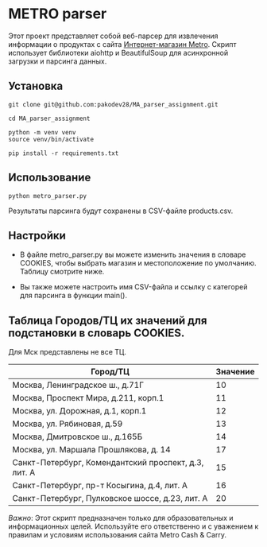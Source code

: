 # METRO parser

Этот проект представляет собой веб-парсер для извлечения информации о продуктах с сайта [Интернет-магазин Metro](https://online.metro-cc.ru/). Скрипт использует библиотеки aiohttp и BeautifulSoup для асинхронной загрузки и парсинга данных.

## Установка

```
git clone git@github.com:pakodev28/MA_parser_assignment.git
```
```
cd MA_parser_assignment
```
```
python -m venv venv
source venv/bin/activate
```
```
pip install -r requirements.txt
```

## Использование
```
python metro_parser.py
```

Результаты парсинга будут сохранены в CSV-файле products.csv.

## Настройки
- В файле metro_parser.py вы можете изменить значения в словаре COOKIES, чтобы выбрать магазин и местоположение по умолчанию.
  Таблицу смотрите ниже.

- Вы также можете настроить имя CSV-файла и ссылку с категорей для парсинга в функции main().

## Таблица Городов/ТЦ их значений для подстановки в словарь COOKIES.
Для Мск представлены не все ТЦ.


| Город/ТЦ                                    | Значение |
|---------------------------------------------|----------|
| Москва, Ленинградское ш., д.71Г             | 10       |
| Москва, Проспект Мира, д.211, корп.1        | 11       |
| Москва, ул. Дорожная, д.1, корп.1           | 12       |
| Москва, ул. Рябиновая, д.59                 | 13       |
| Москва, Дмитровское ш., д.165Б              | 14       |
| Москва, ул. Маршала Прошлякова, д. 14       | 17       |
| Санкт-Петербург, Комендантский проспект, д.3, лит. А | 15 |
| Санкт-Петербург, пр-т Косыгина, д.4, лит. А | 16       |
| Санкт-Петербург, Пулковское шоссе, д.23, лит. A | 20 |


*Важно*: Этот скрипт предназначен только для образовательных и информационных целей. Используйте его ответственно и с уважением к правилам и условиям использования сайта Metro Cash & Carry.